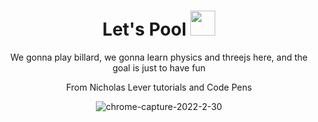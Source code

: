 <div align="center">

# Let's Pool <img style="width: 40px; height 40px;" src="https://github.com/mrdoob/three.js/blob/38bf5f47a8c01a1d12d16a41b4097dc9ee31daad/files/icon.svg"/>
  
We gonna play billard, we gonna learn physics and threejs here, and the goal is just to have fun

From Nicholas Lever tutorials and Code Pens
  
![chrome-capture-2022-2-30](https://user-images.githubusercontent.com/57709433/160886669-569f1ea6-b4f3-49ee-a450-ce1bb4e6830c.gif)
</div>
